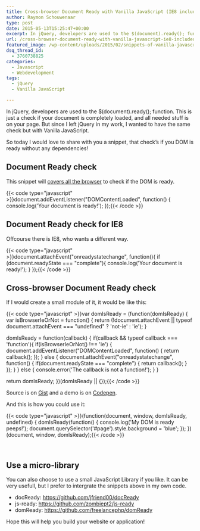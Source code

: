 ```yaml
---
title: Cross-browser Document Ready with Vanilla JavaScript (IE8 included)
author: Raymon Schouwenaar
type: post
date: 2015-05-13T15:25:47+00:00
excerpt: In jQuery, developers are used to the $(document).ready(); function. This is just a check if your document is completely loaded, and all needed stuff is on your page. But since I left jQuery in my work, I wanted to have the same check but with Vanilla JavaScript.
url: /cross-browser-document-ready-with-vanilla-javascript-ie8-included/
featured_image: /wp-content/uploads/2015/02/snippets-of-vanilla-javascript-you-dont-need-jquery-for-this-825x510.jpg
dsq_thread_id:
  - 3760738825
categories:
  - Javascript
  - Webdevelopment
tags:
  - jQuery
  - Vanilla JavaScript

---
```

In jQuery, developers are used to the $(document).ready(); function. This is just a check if your document is completely loaded, and all needed stuff is on your page. But since I left jQuery in my work, I wanted to have the same check but with Vanilla JavaScript.

So today I would love to share with you a snippet, that check&#8217;s if you DOM is ready without any dependencies!

## Document Ready check

This snippet will <a href="http://caniuse.com/#search=DOMContentLoaded" target="_blank">covers all the browser</a> to check if the DOM is ready.

{{< code type="javascript" >}}document.addEventListener("DOMContentLoaded", function() {
   console.log('Your document is ready!');
});{{< /code >}}

## Document Ready check for IE8

Offcourse there is IE8, who wants a different way.

{{< code type="javascript" >}}document.attachEvent("onreadystatechange", function(){
 if (document.readyState === "complete"){
   console.log('Your document is ready!');
 }
});{{< /code >}}

## Cross-browser Document Ready check

If I would create a small module of it, it would be like this:

{{< code type="javascript" >}}var domIsReady = (function(domIsReady) {
   var isBrowserIeOrNot = function() {
      return (!document.attachEvent || typeof document.attachEvent === "undefined" ? 'not-ie' : 'ie');
   }

   domIsReady = function(callback) {
      if(callback && typeof callback === 'function'){
         if(isBrowserIeOrNot() !== 'ie') {
            document.addEventListener("DOMContentLoaded", function() {
               return callback();
            });
         } else {
            document.attachEvent("onreadystatechange", function() {
               if(document.readyState === "complete") {
                  return callback();
               }
            });
         }
      } else {
         console.error('The callback is not a function!');
      }
   }

   return domIsReady;
})(domIsReady || {});{{< /code >}}

Source is on <a href="https://gist.github.com/raymonschouwenaar/84bc7def8fbfa06ffd84" target="_blank">Gist</a> and a demo is on <a href="http://codepen.io/rsschouwenaar/pen/LVNWzQ" target="_blank">Codepen</a>.

And this is how you could use it:

{{< code type="javascript" >}}(function(document, window, domIsReady, undefined) {
   domIsReady(function() {
      console.log('My DOM is ready peeps!');
      document.querySelector('#page').style.background = 'blue';
   });
})(document, window, domIsReady);{{< /code >}}

&nbsp;

## Use a micro-library

You can also choose to use a small JavaScript Library if you like. It can be very usefull, but I prefer to intergrate the snippets above in my own code.

  * docReady: <a href="https://github.com/jfriend00/docReady" target="_blank">https://github.com/jfriend00/docReady</a>
  * js-ready: <a href="https://github.com/zombiept2/js-ready" target="_blank">https://github.com/zombiept2/js-ready</a>
  * domReady: <a href="https://github.com/freelancephp/domReady" target="_blank">https://github.com/freelancephp/domReady</a>

Hope this will help you build your website or application!